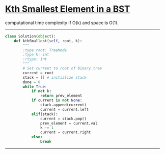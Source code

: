 # [Kth Smallest Element in a BST](https://leetcode.com/explore/interview/card/top-interview-questions-medium/108/trees-and-graphs/790/)

computational time complexity if O(k) and space is O(1).
___
```python
class Solution(object):
    def kthSmallest(self, root, k):
        """
        :type root: TreeNode
        :type k: int
        :rtype: int
        """
        # Set current to root of binary tree 
        current = root  
        stack = [] # initialize stack 
        done = 0
        while True:
            if not k:
                return prev_element
            if current is not None:
                stack.append(current) 
                current = current.left
            elif(stack): 
                current = stack.pop() 
                prev_element = current.val
                k -= 1
                current = current.right
            else:
                break
```
___